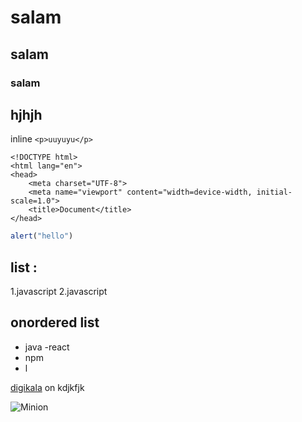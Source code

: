 # salam
## salam
### salam

hjhjh
---

inline `<p>uuyuyu</p>`


```
<!DOCTYPE html>
<html lang="en">
<head>
    <meta charset="UTF-8">
    <meta name="viewport" content="width=device-width, initial-scale=1.0">
    <title>Document</title>
</head>

```

```javascript
alert("hello")
```

## list :

1.javascript
2.javascript

## onordered list

- java
 -react
- npm
- l


[digikala](https://kdsjfkdsj) on kdjkfjk

![Minion](https://octodex.github.com/images/minion.png)